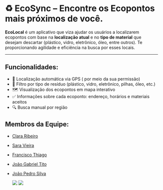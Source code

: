 # ♻️ EcoSync – Encontre os Ecopontos mais próximos de você.

**EcoLocal** é um aplicativo que viza ajudar os usuários a localizarem ecopontos com base na **localização atual** e no **tipo de material** que desejam descartar (plástico, vidro, eletrônico, óleo, entre outros).  Te proporcionando agilidade e eficiência na busca por esses locais. 

---

##  Funcionalidades:

- 📍 Localização automática via GPS ( por meio da sua permissão) 
- 🚯 Filtro por tipo de resíduo (plástico, vidro, eletrônico, pilhas, óleo, etc.)
- 🗺️ Visualização dos ecopontos em mapa interativo
- ✅ Informações sobre cada ecoponto: endereço, horários e materiais aceitos
- 🔍 Busca manual por região


## Membros da Equipe:
- [Clara Ribeiro ](https://github.com/ClaraRibeiro09)
  
- [Sara Vieira](https://github.com/saravs858)

- [Francisco Thiago](https://github.com/thhiago09)

- [João Gabriel Tito](https://github.com/joaogtito)

- [João Pedro Silva](https://github.com/joaopedrosilva23)

  <p>
  <a href = "mailto:ecosyncofficial@gmail.com"><img src="https://img.shields.io/badge/Gmail-D14836?style=for-the-badge&logo=gmail&logoColor=white" target="_blank"></a>
  <a href = "https://trello.com/b/bVJySE7u/ecosync"><img src="https://img.shields.io/badge/Trello-%23026AA7.svg?style=for-the-badge&logo=Trello&logoColor=white" target="_blank"></a>
  </p>
